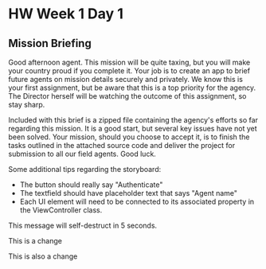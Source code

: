 # HW Week 1 Day 1

## Mission Briefing

Good afternoon agent. This mission will be quite taxing, but you will make your country proud if you complete it. Your job is to create an app to brief future agents on mission details securely and privately. We know this is your first assignment, but be aware that this is a top priority for the agency. The Director herself will be watching the outcome of this assignment, so stay sharp.

Included with this brief is a zipped file containing the agency's efforts so far regarding this mission. It is a good start, but several key issues have not yet been solved. Your mission, should you choose to accept it, is to finish the tasks outlined in the attached source code and deliver the project for submission to all our field agents. Good luck.

Some additional tips regarding the storyboard:

* The button should really say "Authenticate"
* The textfield should have placeholder text that says "Agent name"
* Each UI element will need to be connected to its associated property in the ViewController class.

This message will self-destruct in 5 seconds.

This is a change

This is also a change